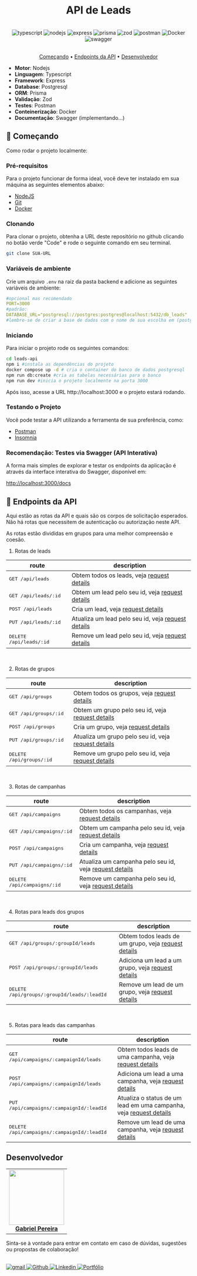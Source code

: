 <h1 align="center" style="font-weight: bold;">API de Leads</h1>

<br/>

<div align="center">
  <img src="https://img.shields.io/badge/TypeScript-4323d5.svg?style=for-the-badge&logo=TypeScript&logoColor=white" alt="typescript" />
  <img src="https://img.shields.io/badge/Node.js-4323d5.svg?style=for-the-badge&logo=nodedotjs&logoColor=white" alt="nodejs" />
  <img src="https://img.shields.io/badge/express-4323d5?style=for-the-badge&logo=express" alt="express" />
  <img src="https://img.shields.io/badge/prisma-4323d5?style=for-the-badge&logo=prisma" alt="prisma" />
  <img src="https://img.shields.io/badge/zod-4323d5?style=for-the-badge&logo=zod" alt="zod" />
  <img src="https://img.shields.io/badge/Postman-4323d5?style=for-the-badge&logo=postman&logoColor=white" alt="postman" />
  <img src="https://img.shields.io/badge/Docker-4323d5.svg?style=for-the-badge&logo=Docker&logoColor=white" alt="Docker">
  <img src="https://img.shields.io/badge/Swagger-4323d5.svg?style=for-the-badge&logo=Swagger&logoColor=white" alt="swagger" />
</div>

<br/>

<p align="center">
 <a href="#started">Começando</a> • 
  <a href="#routes">Endpoints da API</a> •
  <a href="#dev">Desenvolvedor</a>
</p>

- <b>Motor</b>: Nodejs
- <b>Linguagem</b>: Typescript
- <b>Framework</b>: Express
- <b>Database</b>: Postgresql
- <b>ORM</b>: Prisma
- <b>Validação</b>: Zod
- <b>Testes</b>: Postman
- <b>Conteinerização</b>: Docker
- <b>Documentação</b>: Swagger (implementando...)

<h2 id="started">🚀 Começando</h2>

Como rodar o projeto localmente:

<h3>Pré-requisitos</h3>

Para o projeto funcionar de forma ideal, você deve ter instalado em sua máquina as seguintes elementos abaixo:

- [NodeJS](https://nodejs.org/)
- [Git](https://git-scm.com/downloads)
- [Docker](https://www.docker.com/)

<h3>Clonando</h3>

Para clonar o projeto, obtenha a URL deste repositório no github clicando no botão verde "Code" e rode o seguinte comando em seu terminal.

```bash
git clone SUA-URL
```

<h3>Variáveis de ambiente</h3>

Crie um arquivo `.env` na raiz da pasta backend e adicione as seguintes variáveis de ambiente:

```yaml
#opcional mas recomendado
PORT=3000
#padrão:
DATABASE_URL="postgresql://postgres:postgres@localhost:5432/db_leads"
#lembre-se de criar a base de dados com o nome de sua escolha em (postgresql)
```

<h3>Iniciando</h3>

Para iniciar o projeto rode os seguintes comandos:

```bash
cd leads-api
npm i #instala as dependências do projeto
docker compose up -d # cria o container do banco de dados postgresql
npm run db:create #cria as tabelas necessárias para o banco
npm run dev #inicia o projeto localmente na porta 3000
```

Após isso, acesse a URL http://localhost:3000 e o projeto estará rodando.

### Testando o Projeto

Você pode testar a API utilizando a ferramenta de sua preferência, como:

- [Postman](https://www.postman.com/)
- [Insomnia](https://insomnia.rest/)

### Recomendação: Testes via Swagger (API Interativa)

A forma mais simples de explorar e testar os endpoints da aplicação é através da interface interativa do Swagger, disponível em:

[http://localhost:3000/docs](http://localhost:3000/docs)

<h2 id="routes">📍 Endpoints da API</h2>

Aqui estão as rotas da API e quais são os corpos de solicitação esperados. Não há rotas que necessitem de autenticação ou autorização neste API.

As rotas estão divididas em grupos para uma melhor compreensão e coesão.

1. Rotas de leads

| route                             | description                                             |
| --------------------------------- | ------------------------------------------------------- |
| <kbd>GET /api/leads </kbd>        | Obtem todos os leads, veja [request details](#)         |
| <kbd>GET /api/leads/:id </kbd>    | Obtem um lead pelo seu id, veja [request details](#)    |
| <kbd>POST /api/leads </kbd>       | Cria um lead, veja [request details](#)                 |
| <kbd>PUT /api/leads/:id </kbd>    | Atualiza um lead pelo seu id, veja [request details](#) |
| <kbd>DELETE /api/leads/:id </kbd> | Remove um lead pelo seu id, veja [request details](#)   |

<br />

2. Rotas de grupos

| route                              | description                                              |
| ---------------------------------- | -------------------------------------------------------- |
| <kbd>GET /api/groups </kbd>        | Obtem todos os grupos, veja [request details](#)         |
| <kbd>GET /api/groups/:id </kbd>    | Obtem um grupo pelo seu id, veja [request details](#)    |
| <kbd>POST /api/groups </kbd>       | Cria um grupo, veja [request details](#)                 |
| <kbd>PUT /api/groups/:id </kbd>    | Atualiza um grupo pelo seu id, veja [request details](#) |
| <kbd>DELETE /api/groups/:id </kbd> | Remove um grupo pelo seu id, veja [request details](#)   |

<br />

3. Rotas de campanhas

| route                                 | description                                                 |
| ------------------------------------- | ----------------------------------------------------------- |
| <kbd>GET /api/campaigns </kbd>        | Obtem todos os campanhas, veja [request details](#)         |
| <kbd>GET /api/campaigns/:id </kbd>    | Obtem um campanha pelo seu id, veja [request details](#)    |
| <kbd>POST /api/campaigns </kbd>       | Cria um campanha, veja [request details](#)                 |
| <kbd>PUT /api/campaigns/:id </kbd>    | Atualiza um campanha pelo seu id, veja [request details](#) |
| <kbd>DELETE /api/campaigns/:id </kbd> | Remove um campanha pelo seu id, veja [request details](#)   |

<br />

4. Rotas para leads dos grupos

| route                                                 | description                                              |
| ----------------------------------------------------- | -------------------------------------------------------- |
| <kbd>GET /api/groups/:groupId/leads </kbd>            | Obtem todos leads de um grupo, veja [request details](#) |
| <kbd>POST /api/groups/:groupId/leads </kbd>           | Adiciona um lead a um grupo, veja [request details](#)   |
| <kbd>DELETE /api/groups/:groupId/leads/:leadId </kbd> | Remove um lead de um grupo, veja [request details](#)    |

<br />

5. Rotas para leads das campanhas

| route                                                 | description                                                             |
| ----------------------------------------------------- | ----------------------------------------------------------------------- |
| <kbd>GET /api/campaigns/:campaignId/leads </kbd>      | Obtem todos leads de uma campanha, veja [request details](#)            |
| <kbd>POST /api/campaigns/:campaignId/leads </kbd>     | Adiciona um lead a uma campanha, veja [request details](#)              |
| <kbd>PUT /api/campaigns/:campaignId/:leadId </kbd>    | Atualiza o status de um lead em uma campanha, veja [request details](#) |
| <kbd>DELETE /api/campaigns/:campaignId/:leadId </kbd> | Remove um lead de uma campanha, veja [request details](#)               |

<h2 id="dev">Desenvolvedor</h2>

<a href="https://portfolio-backend-bay-two.vercel.app/" target="_blank">
  <table>
  <tr>
    <td align="center">
      <img src="https://github.com/user-attachments/assets/c4df01b4-a935-4613-9eb9-aaf04d07b296" height="150" /><br />
      <strong>Gabriel Pereira</strong>
    </td>
  </tr>
</table>
</a>

Sinta-se à vontade para entrar em contato em caso de dúvidas, sugestões ou propostas de colaboração!

<br>

<a href="mailto:gabriel8webprogrammer@gmail.com" target="_blank">
  <img src="https://img.shields.io/badge/Gmail-4323d5?style=for-the-badge&logo=gmail&logoColor=white" alt="gmail"/>
</a>

<a href="https://github.com/gabriel8programmer" target="_blank">
  <img src="https://img.shields.io/badge/GitHub-4323d5.svg?style=for-the-badge&logo=GitHub&logoColor=white" alt="Github" />
</a>

<a href="https://www.linkedin.com/in/gabrielwebprogrammer" target="_blank">
  <img src="https://img.shields.io/badge/linkedin-4323d5.svg?style=for-the-badge&logo=linkedin&logoColor=white" alt="Linkedin"/>
</a>

<a href="https://portfolio-backend-bay-two.vercel.app/" target="_blank">
  <img src="https://img.shields.io/badge/Portfolio-4323d5.svg?style=for-the-badge&logo=firefox&logoColor=white" alt="Portfólio" />
</a>
